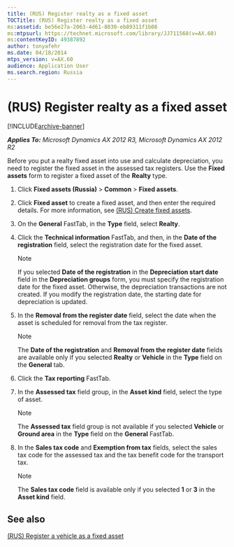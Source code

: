 ```yaml
---
title: (RUS) Register realty as a fixed asset
TOCTitle: (RUS) Register realty as a fixed asset
ms:assetid: be56e27a-2063-4d61-8030-eb89311f1b08
ms:mtpsurl: https://technet.microsoft.com/library/JJ711568(v=AX.60)
ms:contentKeyID: 49387892
author: tonyafehr
ms.date: 04/18/2014
mtps_version: v=AX.60
audience: Application User
ms.search.region: Russia
---
```


# (RUS) Register realty as a fixed asset 


[!INCLUDE[archive-banner](includes/archive-banner.md)]


_**Applies To:** Microsoft Dynamics AX 2012 R3, Microsoft Dynamics AX 2012 R2_

Before you put a realty fixed asset into use and calculate depreciation, you need to register the fixed asset in the assessed tax registers. Use the **Fixed assets** form to register a fixed asset of the **Realty** type.

1.  Click **Fixed assets (Russia)** \> **Common** \> **Fixed assets**.

2.  Click **Fixed asset** to create a fixed asset, and then enter the required details. For more information, see [(RUS) Create fixed assets](rus-create-fixed-assets.md).

3.  On the **General** FastTab, in the **Type** field, select **Realty**.

4.  Click the **Technical information** FastTab, and then, in the **Date of the registration** field, select the registration date for the fixed asset.
    

    > [!NOTE]
    > <P>If you selected <STRONG>Date of the registration</STRONG> in the <STRONG>Depreciation start date</STRONG> field in the <STRONG>Depreciation groups</STRONG> form, you must specify the registration date for the fixed asset. Otherwise, the depreciation transactions are not created. If you modify the registration date, the starting date for depreciation is updated.</P>



5.  In the **Removal from the register date** field, select the date when the asset is scheduled for removal from the tax register.
    

    > [!NOTE]
    > <P>The <STRONG>Date of the registration</STRONG> and <STRONG>Removal from the register date</STRONG> fields are available only if you selected <STRONG>Realty</STRONG> or <STRONG>Vehicle</STRONG> in the <STRONG>Type</STRONG> field on the <STRONG>General</STRONG> tab.</P>



6.  Click the **Tax reporting** FastTab.

7.  In the **Assessed tax** field group, in the **Asset kind** field, select the type of asset.
    

    > [!NOTE]
    > <P>The <STRONG>Assessed tax</STRONG> field group is not available if you selected <STRONG>Vehicle</STRONG> or <STRONG>Ground area</STRONG> in the <STRONG>Type</STRONG> field on the <STRONG>General</STRONG> FastTab.</P>



8.  In the **Sales tax code** and **Exemption from tax** fields, select the sales tax code for the assessed tax and the tax benefit code for the transport tax.
    

    > [!NOTE]
    > <P>The <STRONG>Sales tax code</STRONG> field is available only if you selected <STRONG>1</STRONG> or <STRONG>3</STRONG> in the <STRONG>Asset kind</STRONG> field.</P>



## See also

[(RUS) Register a vehicle as a fixed asset](rus-register-a-vehicle-as-a-fixed-asset.md)

  


